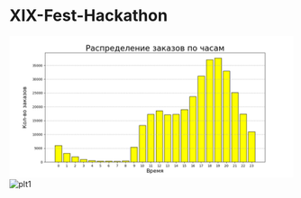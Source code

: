 # XIX-Fest-Hackathon

![Plot](https://github.com/Saltpep/XIX-Fest-Hackathon/raw/main/images/plt.png)
![plt1](https://user-images.githubusercontent.com/73396561/206904836-d4623541-e921-41b2-8495-6443d7a5548e.png)
